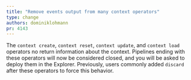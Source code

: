 ```yaml
---
title: "Remove events output from many context operators"
type: change
authors: dominiklohmann
pr: 4143
---
```


The `context create`, `context reset`, `context update`, and `context load`
operators no return information about the context. Pipelines ending with these
operators will now be considered closed, and you will be asked to deploy them in
the Explorer. Previously, users commonly added `discard` after these operators
to force this behavior.
